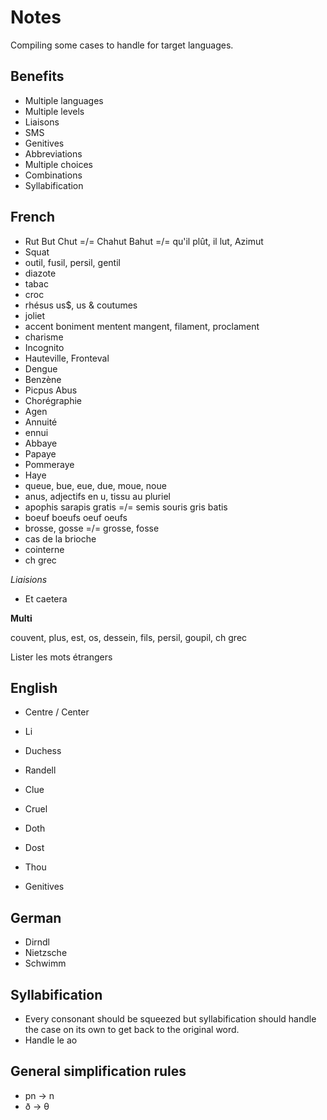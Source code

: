 # Notes

Compiling some cases to handle for target languages.

## Benefits

* Multiple languages
* Multiple levels
* Liaisons
* SMS
* Genitives
* Abbreviations
* Multiple choices
* Combinations
* Syllabification

## French

* Rut But Chut =/= Chahut Bahut =/= qu'il plût, il lut, Azimut
* Squat
* outil, fusil, persil, gentil
* diazote
* tabac
* croc
* rhésus us$, us & coutumes
* joliet
* accent boniment mentent mangent, filament, proclament
* charisme
* Incognito
* Hauteville, Fronteval
* Dengue
* Benzène
* Picpus Abus
* Chorégraphie
* Agen
* Annuité
* ennui
* Abbaye
* Papaye
* Pommeraye
* Haye
* queue, bue, eue, due, moue, noue
* anus, adjectifs en u, tissu au pluriel
* apophis sarapis gratis =/= semis souris gris batis
* boeuf boeufs oeuf oeufs
* brosse, gosse =/= grosse, fosse
* cas de la brioche
* cointerne
* ch grec

*Liaisions*

* Et caetera

**Multi**

couvent, plus, est, os, dessein, fils, persil, goupil, ch grec

Lister les mots étrangers

## English

* Centre / Center
* Li
* Duchess
* Randell
* Clue
* Cruel
* Doth
* Dost
* Thou

* Genitives

## German

* Dirndl
* Nietzsche
* Schwimm

## Syllabification

* Every consonant should be squeezed but syllabification should handle the case on its own to get back to the original word.
* Handle le ao

## General simplification rules

* pn -> n
* ð -> θ
